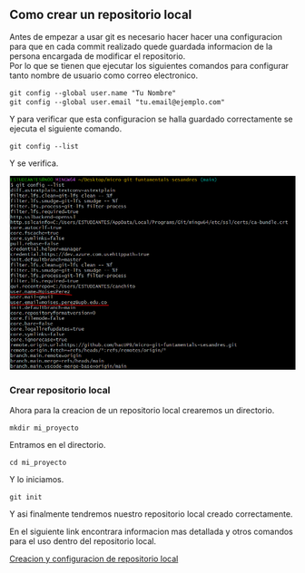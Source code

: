 ## Como crear un repositorio local

Antes de empezar a usar git es necesario hacer hacer una configuracion para que en cada commit realizado quede guardada informacion de la persona encargada de modificar el repositorio.  
Por lo que se tienen que ejecutar los siguientes comandos para configurar tanto nombre de usuario como correo electronico.
```
git config --global user.name "Tu Nombre"
git config --global user.email "tu.email@ejemplo.com"
```
Y para verificar que esta configuracion se halla guardado correctamente se ejecuta el siguiente comando.
```
git config --list
```
Y se verifica.

![Ejemplo](../images/4.PNG)

### Crear repositorio local
Ahora para la creacion de un repositorio local crearemos un directorio.
```
mkdir mi_proyecto
```
Entramos en el directorio.
```
cd mi_proyecto
```
Y lo iniciamos.
```
git init
```
Y asi finalmente tendremos nuestro repositorio local creado correctamente.
  
En el siguiente link encontrara informacion mas detallada y otros comandos para el uso dentro del repositorio local.

[Creacion y configuracion de repositorio local](https://confusion-snapper-025.notion.site/Parte-1-Git-Repositorio-Local-183e8161b2a1815d88f2ebe974b7ad84)